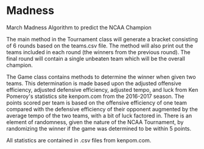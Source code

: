 # Madness
March Madness Algorithm to predict the NCAA Champion

The main method in the Tournament class will generate a bracket consisting of 6 rounds based on the teams.csv file. The method will also print out the teams included in each round (the winners from the previous round). The final round will contain a single unbeaten team which will be the overall champion.

The Game class contains methods to determine the winner when given two teams. This determination is made based upon the adjusted offensive efficiency, adjusted defensive efficiency, adjusted tempo, and luck from Ken Pomeroy's statistics site kenpom.com from the 2016-2017 season. The points scored per team is based on the offensive efficiency of one team compared with the defensive efficiency of their opponent augmented by the average tempo of the two teams, with a bit of luck factored in. There is an element of randomness, given the nature of the NCAA Tournament, by randomizing the winner if the game was determined to be within 5 points. 

All statistics are contained in .csv files from kenpom.com.
